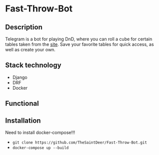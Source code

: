 # Fast-Throw-Bot
## Description
Telegram is a bot for playing DnD, where you can roll a cube for certain tables taken from the [site](https://www.dndspeak.com/author/g6g2134211425118/). Save your favorite tables for quick access, as well as create your own.

## Stack technology
- Django
- DRF
- Docker

## Functional

## Installation
Need to install docker-compose!!!
- `git clone https://github.com/TheSaintDeer/Fast-Throw-Bot.git`
- `docker-compose up --build`